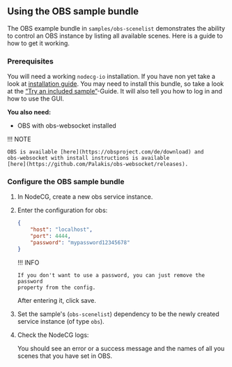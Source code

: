 ## Using the OBS sample bundle

The OBS example bundle in `samples/obs-scenelist` demonstrates the ability to
control an OBS instance by listing all available scenes. Here is a guide to how
to get it working.

### Prerequisites

You will need a working `nodecg-io` installation. If you have non yet take a
look at [installation guide](../getting_started/install.md). You may need to
install this bundle, so take a look at the
[“Try an included sample”](../getting_started/try_example_bundle.md)-Guide. It
will also tell you how to log in and how to use the GUI.

**You also need:**

-   OBS with obs-websocket installed

!!! NOTE

    OBS is available [here](https://obsproject.com/de/download) and
    obs-websocket with install instructions is available
    [here](https://github.com/Palakis/obs-websocket/releases).

### Configure the OBS sample bundle

1.  In NodeCG, create a new obs service instance.

2.  Enter the configuration for obs:

    ```json
    {
        "host": "localhost",
        "port": 4444,
        "password": "mypassword12345678"
    }
    ```

    !!! INFO

        If you don't want to use a password, you can just remove the password
        property from the config.

    After entering it, click save.

3.  Set the sample's (`obs-scenelist`) dependency to be the newly created
    service instance (of type `obs`).

4.  Check the NodeCG logs:

    You should see an error or a success message and the names of all you scenes
    that you have set in OBS.

